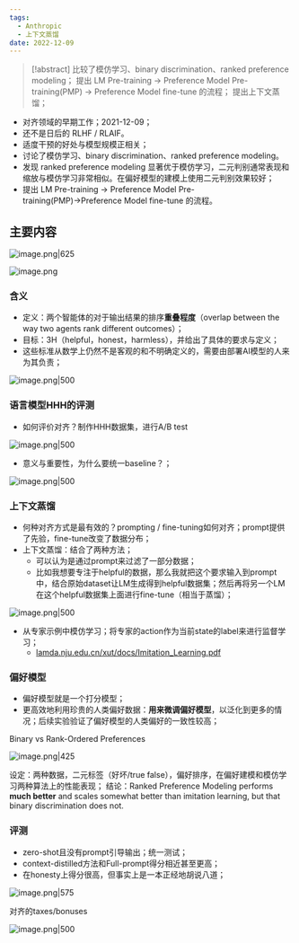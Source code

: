 ```yaml
---
tags:
  - Anthropic
  - 上下文蒸馏
date: 2022-12-09
---
```

> [!abstract]
> 比较了模仿学习、binary discrimination、ranked preference modeling；
> 提出 LM Pre-training → Preference Model Pre-training(PMP) → Preference Model fine-tune 的流程；
> 提出上下文蒸馏；

- 对齐领域的早期工作；2021-12-09；
- 还不是日后的 RLHF / RLAIF。
- 适度干预的好处与模型规模正相关；
- 讨论了模仿学习、binary discrimination、ranked preference modeling。
- 发现 ranked preference modeling 显著优于模仿学习，二元判别通常表现和缩放与模仿学习非常相似。在偏好模型的建模上使用二元判别效果较好；
- 提出 LM Pre-training → Preference Model Pre-training(PMP)→Preference Model fine-tune 的流程。

## 主要内容

![image.png|625](https://raw.githubusercontent.com/Shichun-Liu/images-on-picgo/main/pics/20231217164211.png)

![image.png](https://raw.githubusercontent.com/Shichun-Liu/images-on-picgo/main/pics/20231217174322.png)

### 含义
- 定义：两个智能体的对于输出结果的排序**重叠程度**（overlap between the way two agents rank different outcomes）； 
- 目标：3H（helpful，honest，harmless），并给出了具体的要求与定义；
- 这些标准从数学上仍然不是客观的和不明确定义的，需要由部署AI模型的人来为其负责；

![image.png|500](https://raw.githubusercontent.com/Shichun-Liu/images-on-picgo/main/pics/20231217164904.png)

### 语言模型HHH的评测
- 如何评价对齐？制作HHH数据集，进行A/B test

![image.png|500](https://raw.githubusercontent.com/Shichun-Liu/images-on-picgo/main/pics/20231217170335.png)

- 意义与重要性，为什么要统一baseline？；

![image.png|500](https://raw.githubusercontent.com/Shichun-Liu/images-on-picgo/main/pics/20231217151235.png)

### 上下文蒸馏
- 何种对齐方式是最有效的？prompting / fine-tuning如何对齐；prompt提供了先验，fine-tune改变了数据分布；
- 上下文蒸馏：结合了两种方法；
	- 可以认为是通过prompt来过滤了一部分数据；
	- 比如我想要专注于helpful的数据，那么我就把这个要求输入到prompt中，结合原始dataset让LM生成得到helpful数据集；然后再将另一个LM在这个helpful数据集上面进行fine-tune（相当于蒸馏）；

![image.png|500](https://raw.githubusercontent.com/Shichun-Liu/images-on-picgo/main/pics/20231217170707.png)

- 从专家示例中模仿学习；将专家的action作为当前state的label来进行监督学习；
	- [lamda.nju.edu.cn/xut/docs/Imitation\_Learning.pdf](https://www.lamda.nju.edu.cn/xut/docs/Imitation_Learning.pdf)
### 偏好模型
- 偏好模型就是一个打分模型；
- 更高效地利用珍贵的人类偏好数据：**用来微调偏好模型**，以泛化到更多的情况；后续实验验证了偏好模型的人类偏好的一致性较高；

Binary vs Rank-Ordered Preferences

![image.png|425](https://raw.githubusercontent.com/Shichun-Liu/images-on-picgo/main/pics/20231217161521.png)

设定：两种数据，二元标签（好坏/true false），偏好排序，在偏好建模和模仿学习两种算法上的性能表现；
结论：Ranked Preference Modeling performs **much better** and scales somewhat better than imitation learning, but that binary discrimination does not.

### 评测
- zero-shot且没有prompt引导输出；统一测试；
- context-distilled方法和Full-prompt得分相近甚至更高；
- 在honesty上得分很高，但事实上是一本正经地胡说八道；

![image.png|575](https://raw.githubusercontent.com/Shichun-Liu/images-on-picgo/main/pics/20231217171119.png)

对齐的taxes/bonuses

![image.png|500](https://raw.githubusercontent.com/Shichun-Liu/images-on-picgo/main/pics/20231217171907.png)
